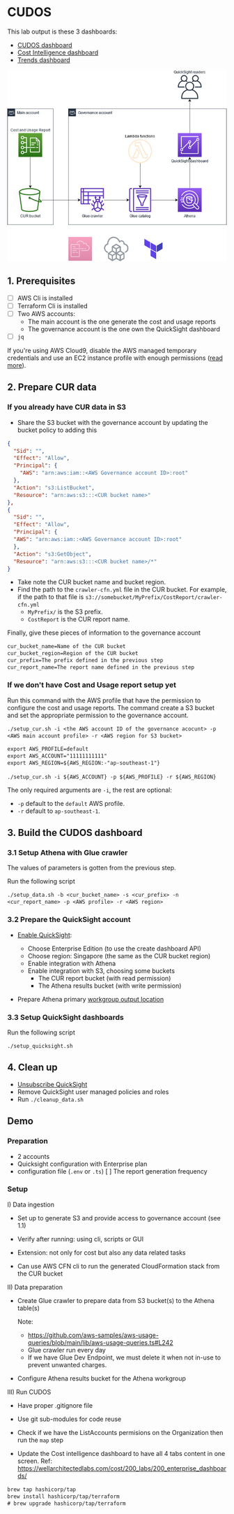# CUDOS

This lab output is these 3 dashboards:

* [CUDOS dashboard](https://cudos.workshop.aws/workshop.html)
* [Cost Intelligence dashboard](https://wellarchitectedlabs.com/cost/200_labs/200_enterprise_dashboards/)
* [Trends dashboard](https://cudos.workshop.aws/workshop-trends.html)

![CUDOS architecture](assets/images/CUDOS.jpg)

## 1. Prerequisites

* [ ] AWS Cli is installed 
* [ ] Terraform Cli is installed
* [ ] Two AWS accounts:
  * The main account is the one generate the cost and usage reports
  * The governance account is the one own the QuickSight dashboard
* [ ] `jq`

If you're using AWS Cloud9, disable the AWS managed temporary credentials and 
use an EC2 instance profile with enough permissions ([read more](https://devsecops.job4u.io/en/prerequisites/bootstrap/admin-iam-role/)).

## 2. Prepare CUR data


### If you already have CUR data in S3

* Share the S3 bucket with the governance account by updating the bucket policy to adding this
  
```json
{
  "Sid": "",
  "Effect": "Allow",
  "Principal": {
    "AWS": "arn:aws:iam::<AWS Governance account ID>:root"
  },
  "Action": "s3:ListBucket",
  "Resource": "arn:aws:s3:::<CUR bucket name>"
},
{
  "Sid": "",
  "Effect": "Allow",
  "Principal": {
  "AWS": "arn:aws:iam::<AWS Governance account ID>:root"
  },
  "Action": "s3:GetObject",
  "Resource": "arn:aws:s3:::<CUR bucket name>/*"
}
```
* Take note the CUR bucket name and bucket region.
* Find the path to the `crawler-cfn.yml` file in the CUR bucket. For example, if the path to that file is `s3://somebucket/MyPrefix/CostReport/crawler-cfn.yml`
  * `MyPrefix/` is the S3 prefix.
  * `CostReport` is the CUR report name.
  
Finally, give these pieces of information to the governance account

```
cur_bucket_name=Name of the CUR bucket
cur_bucket_region=Region of the CUR bucket
cur_prefix=The prefix defined in the previous step
cur_report_name=The report name defined in the previous step
```

### If we don't have Cost and Usage report setup yet

Run this command with the AWS profile that have the permission to configure the cost and usage reports.
The command create a S3 bucket and set the appropriate permission to the governance account.

```shell
./setup_cur.sh -i <the AWS account ID of the governance acocunt> -p <AWS main account profile> -r <AWS region for S3 bucket> 
```

```
export AWS_PROFILE=default
export AWS_ACCOUNT="11111111111"
export AWS_REGION=${AWS_REGION:-"ap-southeast-1"}

./setup_cur.sh -i ${AWS_ACCOUNT} -p ${AWS_PROFILE} -r ${AWS_REGION}
```

The only required arguments are `-i`, the rest are optional:
* `-p` default to the `default` AWS profile.
* `-r` default to `ap-southeast-1`.

## 3. Build the CUDOS dashboard

### 3.1 Setup Athena with Glue crawler

The values of parameters is gotten from the previous step.

Run the following script
```shell
./setup_data.sh -b <cur_bucket_name> -s <cur_prefix> -n <cur_report_name> -p <AWS profile> -r <AWS region>
```

### 3.2 Prepare the QuickSight account

* [Enable QuickSight](https://docs.aws.amazon.com/quicksight/latest/user/signing-up.html):
  * Choose Enterprise Edition (to use the create dashboard API)
  * Choose region: Singapore (the same as the CUR bucket region)
  * Enable integration with Athena
  * Enable integration with S3, choosing some buckets
    * The CUR report bucket (with read permission)
    * The Athena results bucket (with write permission)
  
* Prepare Athena primary [workgroup output location](https://cudos.workshop.aws/prerequisites/prepare-athena.html)
  
### 3.3 Setup QuickSight dashboards

Run the following script
```shell
./setup_quicksight.sh
```

## 4. Clean up

* [Unsubscribe QuickSight](https://docs.aws.amazon.com/quicksight/latest/user/closing-account.html)
* Remove QuickSight user managed policies and roles
* Run `./cleanup_data.sh`

## Demo

### Preparation

* 2 accounts
* Quicksight configuration with Enterprise plan
* configuration file (`.env` or `.ts`)
[ ] The report generation frequency

### Setup

I) Data ingestion
* Set up to generate S3 and provide access to governance account (see 1.1)
* Verify after running: using cli, scripts or GUI

* Extension: not only for cost but also any data related tasks
* Can use AWS CFN cli to run the generated CloudFormation stack from the CUR bucket

II) Data preparation
* Create Glue crawler to prepare data from S3 bucket(s) to the Athena table(s) 
  
  Note: 
  * https://github.com/aws-samples/aws-usage-queries/blob/main/lib/aws-usage-queries.ts#L242
  * Glue crawler run every day
  * If we have Glue Dev Endpoint, we must delete it when not in-use to prevent unwanted charges.
  
* Configure Athena results bucket for the Athena workgroup

III) Run CUDOS
* Have proper .gitignore file
* Use git sub-modules for code reuse
* Check if we have the ListAccounts permisions on the Organization then run the `map` step

* Update the Cost intelligence dashboard to have all 4 tabs content in one screen. 
  Ref: https://wellarchitectedlabs.com/cost/200_labs/200_enterprise_dashboards/

```
brew tap hashicorp/tap
brew install hashicorp/tap/terraform
# brew upgrade hashicorp/tap/terraform
```
